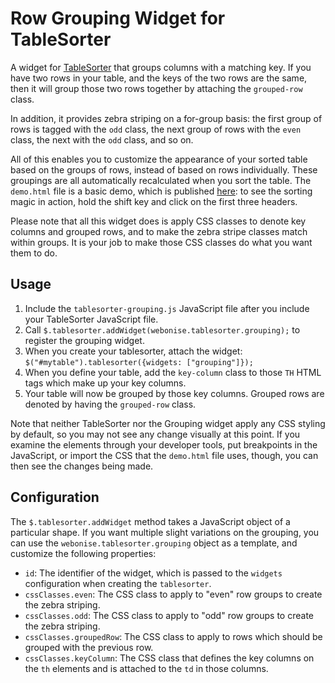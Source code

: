 Row Grouping Widget for TableSorter
======================================

A widget for [TableSorter](http://tablesorter.com/) that groups columns with a matching key. If you have two rows in your table, and the keys of the two rows are the same,
then it will group those two rows together by attaching the `grouped-row` class.

In addition, it provides zebra striping on a for-group basis: the first group of rows is tagged with the `odd` class, the next
group of rows with the `even` class, the next with the `odd` class, and so on.

All of this enables you to customize the appearance of your sorted table based on the groups of rows, instead of based on rows individually.
These groupings are all automatically recalculated when you sort the table.
The `demo.html` file is a basic demo, which is published
[here](http://files.enfranchisedmind.com/tablesorter-grouping/demo.html): to see the sorting magic in action, hold the shift key and click on the
first three headers.

Please note that all this widget does is apply CSS classes to denote key columns and grouped rows, and to make the zebra stripe classes match within groups.
It is your job to make those CSS classes do what you want them to do.

Usage
-------

1. Include the `tablesorter-grouping.js` JavaScript file after you include your TableSorter JavaScript file.
2. Call `$.tablesorter.addWidget(webonise.tablesorter.grouping);` to register the grouping widget.
3. When you create your tablesorter, attach the widget: `$("#mytable").tablesorter({widgets: ["grouping"]});`
4. When you define your table, add the `key-column` class to those `TH` HTML tags which make up your key columns.
5. Your table will now be grouped by those key columns. Grouped rows are denoted by having the `grouped-row` class.

Note that neither TableSorter nor the Grouping widget apply any CSS styling by default, so you may not see any change visually at this point. If you examine the elements
through your developer tools, put breakpoints in the JavaScript, or import the CSS that the `demo.html` file uses, though, you can then see the changes being made.

Configuration
---------------

The `$.tablesorter.addWidget` method takes a JavaScript object of a particular shape. If you want multiple slight variations on the grouping,
you can use the `webonise.tablesorter.grouping` object as a template, and customize the following properties:

* `id`: The identifier of the widget, which is passed to the `widgets` configuration when creating the `tablesorter`.
* `cssClasses.even`: The CSS class to apply to "even" row groups to create the zebra striping.
* `cssClasses.odd`: The CSS class to apply to "odd" row groups to create the zebra striping.
* `cssClasses.groupedRow`: The CSS class to apply to rows which should be grouped with the previous row.
* `cssClasses.keyColumn`: The CSS class that defines the key columns on the `th` elements and is attached to the `td` in those columns.

